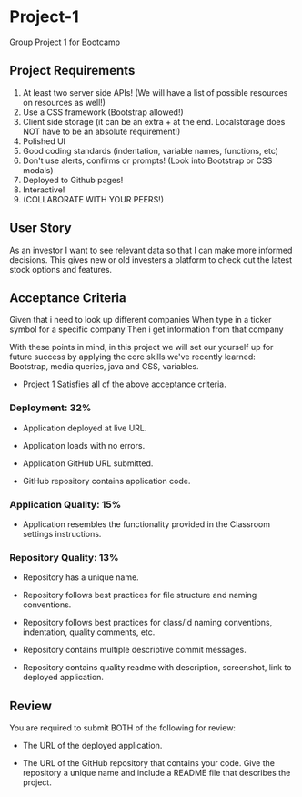 # Project-1
Group Project 1 for Bootcamp

## Project Requirements
1. At least two server side APIs! (We will have a list of possible resources on resources as well!)
2. Use a CSS framework (Bootstrap allowed!)
3. Client side storage (it can be an extra + at the end. Localstorage does NOT have to be an absolute requirement!)
4. Polished UI
5. Good coding standards (indentation, variable names, functions, etc)
6. Don't use alerts, confirms or prompts! (Look into Bootstrap or CSS modals)
7. Deployed to Github pages!
8. Interactive!
9. (COLLABORATE WITH YOUR PEERS!)

## User Story
As an investor 
I want to see relevant data
so that I can make more informed decisions. This gives new or old investers a platform to check out the latest stock options and features.

## Acceptance Criteria
Given that i need to look up different companies 
When type in a ticker symbol for a specific company
Then i get information from that company


With these points in mind, in this project we will set our yourself up for future success by applying the core skills we've recently learned: Bootstrap, media queries, java and CSS,  variables.

* Project 1 Satisfies all of the above acceptance criteria.

### Deployment: 32%

* Application deployed at live URL.

* Application loads with no errors.

* Application GitHub URL submitted.

* GitHub repository contains application code.

### Application Quality: 15%

* Application resembles the functionality provided in the Classroom settings instructions.

### Repository Quality: 13%

* Repository has a unique name.

* Repository follows best practices for file structure and naming conventions.

* Repository follows best practices for class/id naming conventions, indentation, quality comments, etc.

* Repository contains multiple descriptive commit messages.

* Repository contains quality readme with description, screenshot, link to deployed application.

## Review

You are required to submit BOTH of the following for review:

* The URL of the deployed application.

* The URL of the GitHub repository that contains your code. Give the repository a unique name and include a README file that describes the project.
